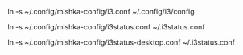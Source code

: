 
ln -s ~/.config/mishka-config/i3.conf ~/.config/i3/config

ln -s ~/.config/mishka-config/i3status.conf ~/.i3status.conf

ln -s ~/.config/mishka-config/i3status-desktop.conf ~/.i3status.conf